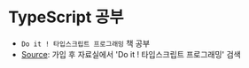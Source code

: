 # TypeScript 공부
- `Do it ! 타입스크립트 프로그래밍` 책 공부
- [Source](http://www.easyspub.co.kr/): 가입 후 자료실에서 'Do it !
타입스크립트 프로그래밍' 검색